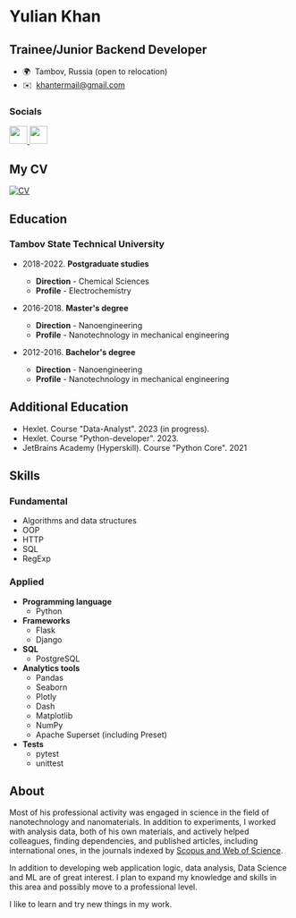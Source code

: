 Yulian Khan
===================================================================================================================================

Trainee/Junior Backend Developer
--------------------------------

* 🌍  Tambov, Russia (open to relocation)
* ✉️  [khantermail@gmail.com](mailto:khantermail@gmail.com)

### Socials

<p align="left"> <a href="https://discord.com/users/ikhanter" target="_blank" rel="noreferrer"> <picture> <source media="(prefers-color-scheme: dark)" srcset="undefined" /> <source media="(prefers-color-scheme: light)" srcset="https://raw.githubusercontent.com/danielcranney/readme-generator/main/public/icons/socials/discord.svg" /> <img src="https://raw.githubusercontent.com/danielcranney/readme-generator/main/public/icons/socials/discord.svg" width="32" height="32" /> </picture> </a> <a href="https://www.github.com/ikhanter" target="_blank" rel="noreferrer"> <picture> <source media="(prefers-color-scheme: dark)" srcset="https://raw.githubusercontent.com/danielcranney/readme-generator/main/public/icons/socials/github-dark.svg" /> <source media="(prefers-color-scheme: light)" srcset="https://raw.githubusercontent.com/danielcranney/readme-generator/main/public/icons/socials/github.svg" /> <img src="https://raw.githubusercontent.com/danielcranney/readme-generator/main/public/icons/socials/github.svg" width="32" height="32" /> </picture> </a> 

## My CV
[![CV](https://cv.hexlet.io/assets/logo-cv-ru-2ec8078d402256f56cf54a3d365bd574781e57defc6a4443c3e100f0af7b12ad.svg)](https://cv.hexlet.io/ru/resumes/3062)

## Education
### Tambov State Technical University
- 2018-2022. **Postgraduate studies**
  - **Direction** - Chemical Sciences
  - **Profile** - Electrochemistry
    
- 2016-2018. **Master's degree**
  - **Direction** - Nanoengineering
  - **Profile** - Nanotechnology in mechanical engineering
    
- 2012-2016. **Bachelor's degree**
  - **Direction** - Nanoengineering
  - **Profile** - Nanotechnology in mechanical engineering

## Additional Education
- Hexlet. Course "Data-Analyst". 2023 (in progress).
- Hexlet. Course "Python-developer". 2023.
- JetBrains Academy (Hyperskill). Course "Python Core". 2021

## Skills
### Fundamental
- Algorithms and data structures
- OOP
- HTTP
- SQL
- RegExp
### Applied
- **Programming language**
  - Python
- **Frameworks**
  - Flask
  - Django
- **SQL**
  - PostgreSQL
- **Analytics tools**
  - Pandas
  - Seaborn
  - Plotly
  - Dash
  - Matplotlib
  - NumPy
  - Apache Superset (including Preset)
- **Tests**
  - pytest
  - unittest

## About
Most of his professional activity was engaged in science in the field of nanotechnology and nanomaterials. In addition to experiments, I worked with analysis data, both of his own materials, and actively helped colleagues, finding dependencies, and published articles, including international ones, in the journals indexed by [Scopus and Web of Science](https://www.scopus.com/authid/detail.uri?authorId=57200101107).

In addition to developing web application logic, data analysis, Data Science and ML are of great interest. I plan to expand my knowledge and skills in this area and possibly move to a professional level.

I like to learn and try new things in my work.
